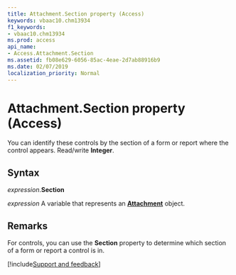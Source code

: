 ```yaml
---
title: Attachment.Section property (Access)
keywords: vbaac10.chm13934
f1_keywords:
- vbaac10.chm13934
ms.prod: access
api_name:
- Access.Attachment.Section
ms.assetid: fb08e629-6056-85ac-4eae-2d7ab88916b9
ms.date: 02/07/2019
localization_priority: Normal
---
```



# Attachment.Section property (Access)

You can identify these controls by the section of a form or report where the control appears. Read/write **Integer**.


## Syntax

_expression_.**Section**

_expression_ A variable that represents an **[Attachment](Access.Attachment.md)** object.


## Remarks

For controls, you can use the **Section** property to determine which section of a form or report a control is in.




[!include[Support and feedback](~/includes/feedback-boilerplate.md)]